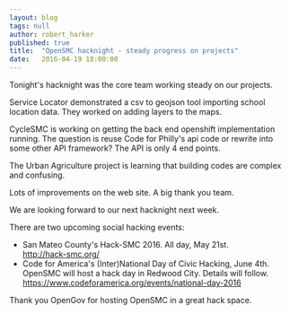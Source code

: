 ```yaml
---
layout: blog
tags: null
author: robert_harker
published: true
title:  "OpenSMC hacknight - steady progress on projects"
date:   2016-04-19 18:00:00
---
```


Tonight's hacknight was the core team working steady on our projects.

Service Locator demonstrated a csv to geojson tool importing school location data.  They worked on adding layers to the maps.

CycleSMC is working on getting the back end openshift implementation running.  The question is reuse Code for Philly's api code or rewrite into some other API framework?  The API is only 4 end points.

The Urban Agriculture project is learning that building codes are complex and confusing.

Lots of improvements on the web site.  A big thank you team.

We are looking forward to our next hacknight next week.

There are two upcoming social hacking events:

* San Mateo County's Hack-SMC 2016.  All day, May 21st.  
  http://hack-smc.org/
* Code for America's (Inter)National Day of Civic Hacking, June 4th.  
  OpenSMC will host a hack day in Redwood City.  Details will follow.
  https://www.codeforamerica.org/events/national-day-2016

Thank you OpenGov for hosting OpenSMC in a great hack space.

